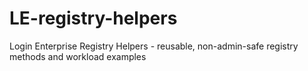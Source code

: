 # LE-registry-helpers
Login Enterprise Registry Helpers - reusable, non-admin-safe registry methods and workload examples
